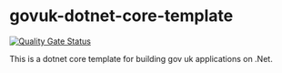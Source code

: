 # govuk-dotnet-core-template

[![Quality Gate Status](https://sonarcloud.io/api/project_badges/measure?project=MichaelStevenson2207_govuk-dotnet-core-template&metric=alert_status)](https://sonarcloud.io/summary/new_code?id=MichaelStevenson2207_govuk-dotnet-core-template)

This is a dotnet core template for building gov uk applications on .Net.
